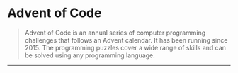 # Advent of Code
> Advent of Code is an annual series of computer programming challenges that follows an Advent calendar. It has been running since 2015. The programming puzzles cover a wide range of skills and can be solved using any programming language.

___

